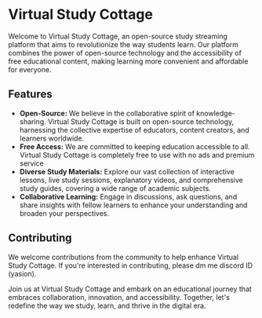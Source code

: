 # Virtual Study Cottage

Welcome to Virtual Study Cottage, an open-source study streaming platform that aims to revolutionize the way students learn. Our platform combines the power of open-source technology and the accessibility of free educational content, making learning more convenient and affordable for everyone.

## Features
- **Open-Source:** We believe in the collaborative spirit of knowledge-sharing. Virtual Study Cottage is built on open-source technology, harnessing the collective expertise of educators, content creators, and learners worldwide.
- **Free Access:** We are committed to keeping education accessible to all. Virtual Study Cottage is completely free to use with no ads and premium service
- **Diverse Study Materials:** Explore our vast collection of interactive lessons, live study sessions, explanatory videos, and comprehensive study guides, covering a wide range of academic subjects.
- **Collaborative Learning:** Engage in discussions, ask questions, and share insights with fellow learners to enhance your understanding and broaden your perspectives.

## Contributing
We welcome contributions from the community to help enhance Virtual Study Cottage. If you're interested in contributing, please dm me discord ID (yasion).

Join us at Virtual Study Cottage and embark on an educational journey that embraces collaboration, innovation, and accessibility. Together, let's redefine the way we study, learn, and thrive in the digital era.
